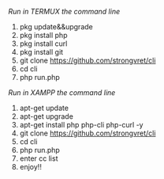 *Run in TERMUX the command line*

1. pkg update&&upgrade
2. pkg install php
3. pkg install curl
4. pkg install git
5. git clone https://github.com/strongvret/cli
6. cd cli
7. php run.php

*Run in XAMPP the command line*

1. apt-get update
2. apt-get upgrade
3. apt-get install php php-cli php-curl -y
4. git clone https://github.com/strongvret/cli
5. cd cli
6. php run.php
7. enter cc list
8. enjoy!!
